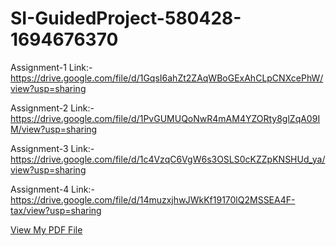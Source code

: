 # SI-GuidedProject-580428-1694676370

Assignment-1 Link:- https://drive.google.com/file/d/1GqsI6ahZt2ZAqWBoGExAhCLpCNXcePhW/view?usp=sharing

Assignment-2 Link:- https://drive.google.com/file/d/1PvGUMUQoNwR4mAM4YZORty8glZqA09IM/view?usp=sharing

Assignment-3 Link:- https://drive.google.com/file/d/1c4VzqC6VgW6s3OSLS0cKZZpKNSHUd_ya/view?usp=sharing

Assignment-4 Link:- https://drive.google.com/file/d/14muzxjhwJWkKf19170lQ2MSSEA4F-tax/view?usp=sharing

[View My PDF File](https://github.com/smartinternz02/SI-GuidedProject-580428-1694676370/blob/main/Tableau%20Assignment-3(S%20M%20Nikhil).pdf)

